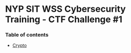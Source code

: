 # NYP SIT WSS Cybersecurity Training - CTF Challenge #1

### Table of contents

- [Crypto](Cryptography/)
